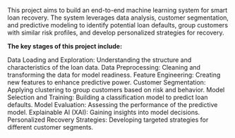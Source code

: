 This project aims to build an end-to-end machine learning system for smart loan recovery. The system leverages data analysis, customer segmentation, and predictive modeling to identify potential loan defaults, group customers with similar risk profiles, and develop personalized strategies for recovery.

**The key stages of this project include:**

Data Loading and Exploration: Understanding the structure and characteristics of the loan data.
Data Preprocessing: Cleaning and transforming the data for model readiness.
Feature Engineering: Creating new features to enhance predictive power.
Customer Segmentation: Applying clustering to group customers based on risk and behavior.
Model Selection and Training: Building a classification model to predict loan defaults.
Model Evaluation: Assessing the performance of the predictive model.
Explainable AI (XAI): Gaining insights into model decisions.
Personalized Recovery Strategies: Developing targeted strategies for different customer segments.
